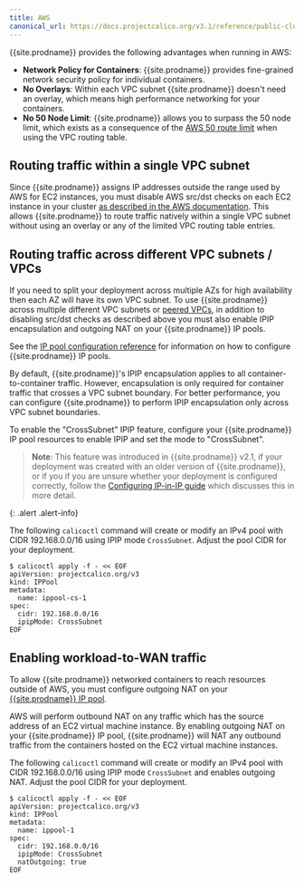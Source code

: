 ```yaml
---
title: AWS
canonical_url: https://docs.projectcalico.org/v3.1/reference/public-cloud/aws
---
```


{{site.prodname}} provides the following advantages when running in AWS:

- **Network Policy for Containers**: {{site.prodname}} provides fine-grained network security policy for individual containers.
- **No Overlays**: Within each VPC subnet {{site.prodname}} doesn't need an overlay, which means high performance networking for your containers.
- **No 50 Node Limit**: {{site.prodname}} allows you to surpass the 50 node limit, which exists as a consequence of the [AWS 50 route limit](http://docs.aws.amazon.com/AmazonVPC/latest/UserGuide/VPC_Appendix_Limits.html#vpc-limits-route-tables) when using the VPC routing table.

## Routing traffic within a single VPC subnet

Since {{site.prodname}} assigns IP addresses outside the range used by AWS for EC2 instances, you must disable AWS src/dst
checks on each EC2 instance in your cluster
[as described in the AWS documentation](http://docs.aws.amazon.com/AmazonVPC/latest/UserGuide/VPC_NAT_Instance.html#EIP_Disable_SrcDestCheck).  This
allows {{site.prodname}} to route traffic natively within a single VPC subnet without using an overlay or any of the limited VPC routing table entries.

## Routing traffic across different VPC subnets / VPCs

If you need to split your deployment across multiple AZs for high availability then each AZ will have its own VPC subnet.  To
use {{site.prodname}} across multiple different VPC subnets or [peered VPCs](http://docs.aws.amazon.com/AmazonVPC/latest/UserGuide/vpc-peering.html),
in addition to disabling src/dst checks as described above you must also enable IPIP encapsulation and outgoing NAT
on your {{site.prodname}} IP pools.

See the [IP pool configuration reference]({{site.baseurl}}/{{page.version}}/reference/calicoctl/resources/ippool)
for information on how to configure {{site.prodname}} IP pools.

By default, {{site.prodname}}'s IPIP encapsulation applies to all container-to-container traffic.  However,
encapsulation is only required for container traffic that crosses a VPC subnet boundary.  For better
performance, you can configure {{site.prodname}} to perform IPIP encapsulation only across VPC subnet boundaries.

To enable the "CrossSubnet" IPIP feature, configure your {{site.prodname}} IP pool resources
to enable IPIP and set the mode to "CrossSubnet".

> **Note**: This feature was introduced in {{site.prodname}} v2.1, if your deployment was created with
> an older version of {{site.prodname}}, or if you if you are unsure whether your deployment
> is configured correctly, follow the [Configuring IP-in-IP guide]({{site.baseurl}}/{{page.version}}/usage/configuration/ip-in-ip)
> which discusses this in more detail.
>
{: .alert .alert-info}

The following `calicoctl` command will create or modify an IPv4 pool with
CIDR 192.168.0.0/16 using IPIP mode `CrossSubnet`. Adjust the pool CIDR for your deployment.

```
$ calicoctl apply -f - << EOF
apiVersion: projectcalico.org/v3
kind: IPPool
metadata:
  name: ippool-cs-1
spec:
  cidr: 192.168.0.0/16
  ipipMode: CrossSubnet
EOF
```

## Enabling workload-to-WAN traffic

To allow {{site.prodname}} networked containers to reach resources outside of AWS,
you must configure outgoing NAT on your [{{site.prodname}} IP pool]({{site.baseurl}}/{{page.version}}/reference/calicoctl/resources/ippool).

AWS will perform outbound NAT on any traffic which has the source address of an EC2 virtual
machine instance.  By enabling outgoing NAT on your {{site.prodname}} IP pool, {{site.prodname}} will
NAT any outbound traffic from the containers hosted on the EC2 virtual machine instances.

The following `calicoctl` command will create or modify an IPv4 pool with
CIDR 192.168.0.0/16 using IPIP mode `CrossSubnet` and enables outgoing NAT.
Adjust the pool CIDR for your deployment.

```
$ calicoctl apply -f - << EOF
apiVersion: projectcalico.org/v3
kind: IPPool
metadata:
  name: ippool-1
spec:
  cidr: 192.168.0.0/16
  ipipMode: CrossSubnet
  natOutgoing: true
EOF
```
